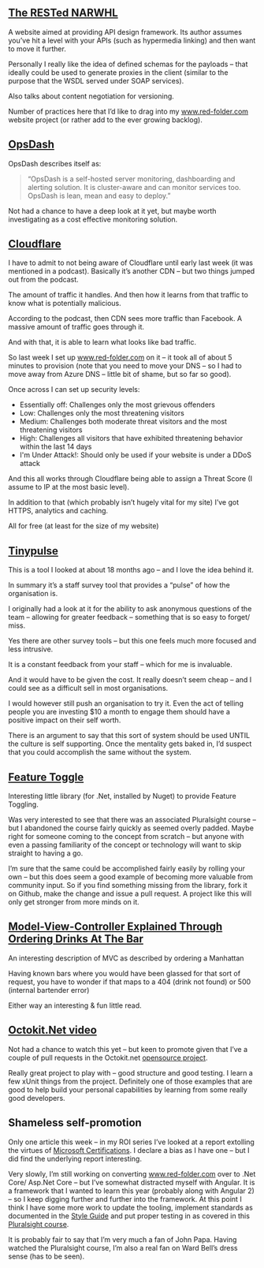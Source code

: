 ## [The RESTed NARWHL](http://www.narwhl.com/)
A website aimed at providing API design framework.  Its author assumes you’ve hit a level with your APIs (such as hypermedia linking) and then want to move it further.

Personally I really like the idea of defined schemas for the payloads – that ideally could be used to generate proxies in the client (similar to the purpose that the WSDL served under SOAP services).

Also talks about content negotiation for versioning.

Number of practices here that I’d like to drag into my www.red-folder.com website project (or rather add to the ever growing backlog).

## [OpsDash](https://www.opsdash.com/)
OpsDash describes itself as:
> “OpsDash is a self-hosted server monitoring, dashboarding and alerting solution. It is cluster-aware and can monitor services too. OpsDash is lean, mean and easy to deploy.”

Not had a chance to have a deep look at it yet, but maybe worth investigating as a cost effective monitoring solution.

## [Cloudflare](http://www.cloudflare.com/)
I have to admit to not being aware of Cloudflare until early last week (it was mentioned in a podcast).
Basically it’s another CDN – but two things jumped out from the podcast.

The amount of traffic it handles.  And then how it learns from that traffic to know what is potentially malicious.

According to the podcast, then CDN sees more traffic than Facebook.  A massive amount of traffic goes through it.

And with that, it is able to learn what looks like bad traffic.

So last week I set up www.red-folder.com on it – it took all of about 5 minutes to provision (note that you need to move your DNS – so I had to move away from Azure DNS – little bit of shame, but so far so good).

Once across I can set up security levels:

* Essentially off: Challenges only the most grievous offenders
* Low: Challenges only the most threatening visitors
* Medium: Challenges both moderate threat visitors and the most threatening visitors
* High: Challenges all visitors that have exhibited threatening behavior within the last 14 days
* I'm Under Attack!: Should only be used if your website is under a DDoS attack

And this all works through Cloudflare being able to assign a Threat Score (I assume to IP at the most basic level).

In addition to that (which probably isn’t hugely vital for my site) I’ve got HTTPS, analytics and caching.

All for free (at least for the size of my website)

## [Tinypulse](https://www.tinypulse.com/)
This is a tool I looked at about 18 months ago – and I love the idea behind it.

In summary it’s a staff survey tool that provides a “pulse” of how the organisation is.

I originally had a look at it for the ability to ask anonymous questions of the team – allowing for greater feedback – something that is so easy to forget/ miss.

Yes there are other survey tools – but this one feels much more focused and less intrusive.

It is a constant feedback from your staff – which for me is invaluable.

And it would have to be given the cost.  It really doesn’t seem cheap – and I could see as a difficult sell in most organisations.

I would however still push an organisation to try it.  Even the act of telling people you are investing $10 a month to engage them should have a positive impact on their self worth.

There is an argument to say that this sort of system should be used UNTIL the culture is self supporting.  Once the mentality gets baked in, I’d suspect that you could accomplish the same without the system.

## [Feature Toggle](https://github.com/jason-roberts/FeatureToggle/)
Interesting little library (for .Net, installed by Nuget) to provide Feature Toggling.

Was very interested to see that there was an associated Pluralsight course – but I abandoned the course fairly quickly as seemed overly padded.  Maybe right for someone coming to the concept from scratch – but anyone with even a passing  familiarity of the concept or technology will want to skip straight to having a go.

I’m sure that the same could be accomplished fairly easily by rolling your own – but this does seem a good example of becoming more valuable from community input.  So if you find something missing from the library, fork it on Github, make the change and issue a pull request.  A project like this will only get stronger from more minds on it.

## [Model-View-Controller Explained Through Ordering Drinks At The Bar](https://medium.freecodecamp.com/model-view-controller-mvc-explained-through-ordering-drinks-at-the-bar-efcba6255053#.ytil1f3mw)
An interesting description of MVC as described by ordering a Manhattan

Having known bars where you would have been glassed for that sort of request, you have to wonder if that maps to a 404 (drink not found) or 500 (internal bartender error)

Either way an interesting &amp; fun little read.

## [Octokit.Net video](https://channel9.msdn.com/events/dotnetConf/2016/A-Lap-Around-OctoKitNET)
Not had a chance to watch this yet – but keen to promote given that I’ve a couple of pull requests in the Octokit.net [opensource project](https://github.com/octokit/octokit.net).

Really great project to play with – good structure and good testing.  I learn a few xUnit things from the project.  Definitely one of those examples that are good to help build your personal capabilities by learning from some really good developers.

## Shameless self-promotion
Only one article this week – in my ROI series I’ve looked at a report extolling the virtues of [Microsoft Certifications](/blog/roi-of-microsoft-certifications).  I declare a bias as I have one – but I did find the underlying report interesting.

Very slowly, I’m still working on converting www.red-folder.com over to .Net Core/ Asp.Net Core – but I’ve somewhat distracted myself with Angular.  It is a framework that I wanted to learn this year (probably along with Angular 2) – so I keep digging further and further into the framework.  At this point I think I have some more work to update the tooling, implement standards as documented in the [Style Guide](https://github.com/johnpapa/angular-styleguide/tree/master/a1) and put proper testing in as covered in this [Pluralsight course](https://app.pluralsight.com/library/courses/play-by-play-angular-testing-papa-bell/table-of-contents).

It is probably fair to say that I’m very much a fan of John Papa.  Having watched the Pluralsight course, I’m also a real fan on Ward Bell’s dress sense (has to be seen).

